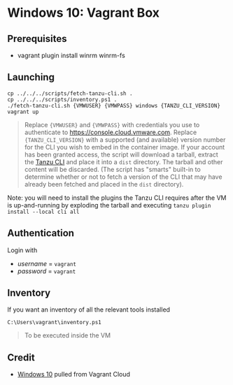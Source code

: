 # Windows 10: Vagrant Box

## Prerequisites

* vagrant plugin install winrm winrm-fs

## Launching

```
cp ../../../scripts/fetch-tanzu-cli.sh .
cp ../../../scripts/inventory.ps1 .
./fetch-tanzu-cli.sh {VMWUSER} {VMWPASS} windows {TANZU_CLI_VERSION}
vagrant up
```
> Replace `{VMWUSER}` and `{VMWPASS}` with credentials you use to authenticate to https://console.cloud.vmware.com.  Replace `{TANZU_CLI_VERSION}` with a supported (and available) version number for the CLI you wish to embed in the container image.  If your account has been granted access, the script will download a tarball, extract the [Tanzu CLI](https://docs.vmware.com/en/VMware-Tanzu-Kubernetes-Grid/1.3/vmware-tanzu-kubernetes-grid-13/GUID-tanzu-cli-reference.html) and place it into a `dist` directory.  The tarball and other content will be discarded.  (The script has "smarts" built-in to determine whether or not to fetch a version of the CLI that may have already been fetched and placed in the `dist` directory).

Note: you will need to install the plugins the Tanzu CLI requires after the VM is up-and-running by exploding the tarball and executing `tanzu plugin install --local cli all`


## Authentication

Login with

* _username_ = `vagrant`
* _password_ = `vagrant`

## Inventory

If you want an inventory of all the relevant tools installed

```
C:\Users\vagrant\inventory.ps1
```
> To be executed inside the VM

## Credit

* [Windows 10](https://app.vagrantup.com/StefanScherer/boxes/windows_10) pulled from Vagrant Cloud
